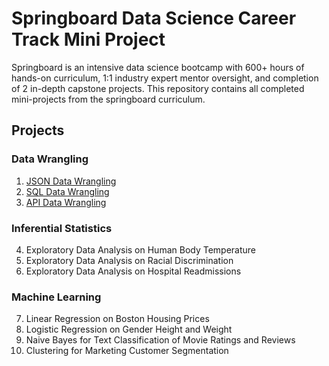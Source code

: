 # Springboard Data Science Career Track Mini Project
Springboard is an intensive data science bootcamp with 600+ hours of hands-on curriculum, 1:1 industry expert mentor oversight, and completion of 2 in-depth capstone projects.
This repository contains all completed mini-projects from the springboard curriculum.

## Projects
### Data Wrangling
01. [JSON Data Wrangling](https://github.com/csyelise/Data-Science-Career-Track-Mini-Project/tree/master/01.%20JSON%20Data%20Wrangling)
02. [SQL Data Wrangling](https://github.com/csyelise/Data-Science-Career-Track-Mini-Project/tree/master/02.%20SQL_Practice)
03. [API Data Wrangling](https://github.com/csyelise/Data-Science-Career-Track-Mini-Project/tree/master/03.%20API_Data_Wrangling)

### Inferential Statistics
04. Exploratory Data Analysis on Human Body Temperature
05. Exploratory Data Analysis on Racial Discrimination
06. Exploratory Data Analysis on Hospital Readmissions

### Machine Learning
07. Linear Regression on Boston Housing Prices
08. Logistic Regression on Gender Height and Weight
09. Naive Bayes for Text Classification of Movie Ratings and Reviews
10. Clustering for Marketing Customer Segmentation
